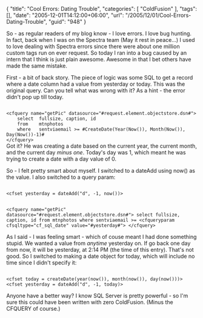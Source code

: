 {
	"title": "Cool Errors: Dating Trouble",
	"categories": [
		"ColdFusion"
	],
	"tags": [],
	"date": "2005-12-01T14:12:00+06:00",
	"url": "/2005/12/01/Cool-Errors-Dating-Trouble",
	"guid": "948"
}

So - as regular readers of my blog know - I love errors. I love bug hunting. In fact, back when I was on the Spectra team (May it rest in peace...) I used to love dealing with Spectra errors since there were about one million custom tags run on ever request. So today I ran into a bug caused by an intern that I think is just plain awesome. Awesome in that I bet others have made the same mistake.

First - a bit of back story. The piece of logic was some SQL to get a record where a date column had a value from yesterday or today. This was the original query. Can you tell what was wrong with it? As a hint - the error didn't pop up till today.

<code>
&lt;cfquery name="getPic" datasource="#request.element.objectstore.dsn#"&gt;
	select	fullsize, caption, id
	from	mtnphotos
	where	sentviaemail &gt;= #CreateDate(Year(Now()), Month(Now()), Day(Now())-1)#
&lt;/cfquery&gt;
</code>
<!--more-->
Got it? He was creating a date based on the current year, the current month, and the current day <i>minus one</i>. Today's day was 1, which meant he was trying to create a date with a day value of 0. 

So - I felt pretty smart about myself. I switched to a dateAdd using now() as the value. I also switched to a query param:

<code>
&lt;cfset yesterday = dateAdd("d", -1, now())&gt;

&lt;cfquery name="getPic" datasource="#request.element.objectstore.dsn#"&gt;
	select	fullsize, caption, id
	from	mtnphotos
	where	sentviaemail &gt;= &lt;cfqueryparam cfsqltype="cf_sql_date" value="#yesterday#"&gt;
&lt;/cfquery&gt;
</code>

As I said - I was feeling smart - which of couse meant I had done something stupid. We wanted a value from <i>anytime</i> yesterday on. If go back one day from now, it will be yesterday, at 2:14 PM (the time of this entry). That's not good. So I switched to making a date object for today, which will include no time since I didn't specify it:

<code>
&lt;cfset today = createDate(year(now()), month(now()), day(now()))&gt;
&lt;cfset yesterday = dateAdd("d", -1, today)&gt;
</code>

Anyone have a better way? I know SQL Server is pretty powerful - so I'm sure this could have been written with zero ColdFusion. (Minus the CFQUERY of course.)